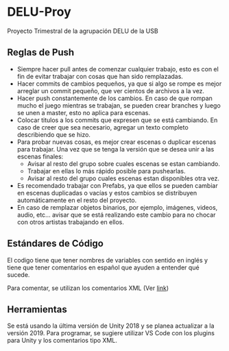 
# DELU-Proy

Proyecto Trimestral de la agrupación DELU de la USB

## Reglas de Push

* Siempre hacer pull antes de comenzar cualquier trabajo, esto es con el fin de evitar trabajar con cosas que han sido remplazadas.
* Hacer commits de cambios pequeños, ya que si algo se rompe es mejor arreglar un commit pequeño, que ver cientos de archivos a la vez. 
* Hacer push constantemente de los cambios. En caso de que rompan mucho el juego mientras se trabajan, se pueden crear branches y luego se unen a master, esto no aplica para escenas.
* Colocar titulos a los commits que expresen que se está cambiando. En caso de creer que sea necesario, agregar un texto completo describiendo que se hizo.
* Para probar nuevas cosas, es mejor crear escenas o duplicar escenas para trabajar. Una vez que se tenga la versión que se desea unir a las escenas finales:
  * Avisar al resto del grupo sobre cuales escenas se estan cambiando.
  * Trabajar en ellas lo más rápido posible para pushearlas.
  * Avisar al resto del grupo cuales escenas estan disponibles otra vez.
* Es recomendado trabajar con Prefabs, ya que ellos se pueden cambiar en escenas duplicadas o vacías y estos cambios se distribuyen automáticamente en el resto del proyecto.
* En caso de remplazar objetos binarios, por ejemplo, imágenes, videos, audio, etc... avisar que se está realizando este cambio para no chocar con otros artistas trabajando en ellos.


## Estándares de Código
El codigo tiene que tener nombres de variables con sentido en inglés y tiene que tener comentarios en español que ayuden a entender qué sucede.

Para comentar, se utilizan los comentarios XML (Ver [link](https://marketplace.visualstudio.com/items?itemName=k--kato.docomment))

## Herramientas
Se está usando la última versión de Unity 2018 y se planea actualizar a la versión 2019. 
Para programar, se sugiere utilizar VS Code con los plugins para Unity y los comentarios tipo XML.
